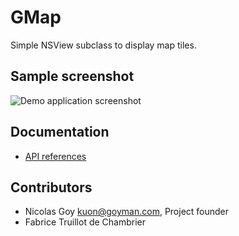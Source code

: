 GMap
====

Simple NSView subclass to display map tiles.

## Sample screenshot

![Demo application screenshot](http://goyman.bitbucket.org/gmap/images/demoapp.png)

## Documentation

- [API references](http://goyman.bitbucket.org/gmap/api/)

## Contributors

- Nicolas Goy <kuon@goyman.com>, Project founder
- Fabrice Truillot de Chambrier

